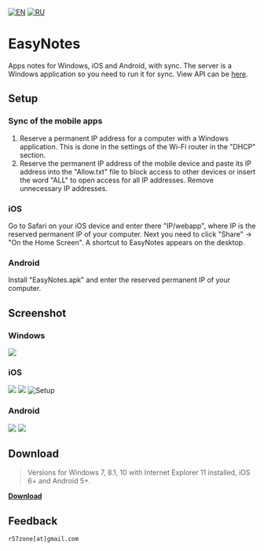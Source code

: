 [![EN](https://user-images.githubusercontent.com/9499881/33184537-7be87e86-d096-11e7-89bb-f3286f752bc6.png)](https://github.com/r57zone/eNotes/) 
[![RU](https://user-images.githubusercontent.com/9499881/27683795-5b0fbac6-5cd8-11e7-929c-057833e01fb1.png)](https://github.com/r57zone/eNotes/blob/master/README.RU.md) 
# EasyNotes
Apps notes for Windows, iOS and Android, with sync. The server is a Windows application so you need to run it for sync. View API can be [here](https://github.com/r57zone/eNotes/blob/master/API.md).

## Setup
### Sync of the mobile apps
1. Reserve a permanent IP address for a computer with a Windows application. This is done in the settings of the Wi-Fi router in the "DHCP" section.
2. Reserve the permanent IP address of the mobile device and paste its IP address into the "Allow.txt" file to block access to other devices or insert the word "ALL" to open access for all IP addresses. Remove unnecessary IP addresses.

### iOS
Go to Safari on your iOS device and enter there "IP/webapp", where IP is the reserved permanent IP of your computer. Next you need to click "Share" -> "On the Home Screen". A shortcut to EasyNotes appears on the desktop.

### Android
Install "EasyNotes.apk" and enter the reserved permanent IP of your computer.

## Screenshot
### Windows
![](https://user-images.githubusercontent.com/9499881/54879005-a89fbd00-4e4d-11e9-8278-62a3f7b52955.PNG)

### iOS
![](https://user-images.githubusercontent.com/9499881/54878988-66767b80-4e4d-11e9-941b-696836b3cb46.PNG)
![](https://user-images.githubusercontent.com/9499881/54878994-755d2e00-4e4d-11e9-9dfc-b3ff67bb55d6.PNG)
![Setup](https://user-images.githubusercontent.com/9499881/54852962-d2e76280-4d07-11e9-841a-06d50fafb3c4.gif)

### Android
![](https://user-images.githubusercontent.com/9499881/55101219-0dbd1200-50dd-11e9-9ceb-cbe1af2465c7.png)
![](https://user-images.githubusercontent.com/9499881/55101247-20374b80-50dd-11e9-8d78-8fdc04bb24e3.png)

## Download
>Versions for Windows 7, 8.1, 10 with Internet Explorer 11 installed, iOS 6+ and Android 5+.

**[Download](https://github.com/r57zone/eNotes/releases)**
## Feedback
`r57zone[at]gmail.com`